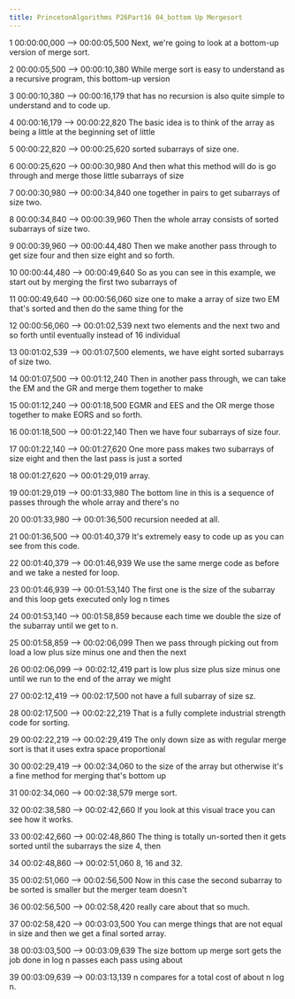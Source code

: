 ```yaml
---
title: PrincetonAlgorithms P26Part16 04_bottom Up Mergesort
---
```


1
00:00:00,000 --> 00:00:05,500
Next, we're going to look at a bottom-up version of merge sort.

2
00:00:05,500 --> 00:00:10,380
While merge sort is easy to understand as a recursive program, this bottom-up version

3
00:00:10,380 --> 00:00:16,179
that has no recursion is also quite simple to understand and to code up.

4
00:00:16,179 --> 00:00:22,820
The basic idea is to think of the array as being a little at the beginning set of little

5
00:00:22,820 --> 00:00:25,620
sorted subarrays of size one.

6
00:00:25,620 --> 00:00:30,980
And then what this method will do is go through and merge those little subarrays of size

7
00:00:30,980 --> 00:00:34,840
one together in pairs to get subarrays of size two.

8
00:00:34,840 --> 00:00:39,960
Then the whole array consists of sorted subarrays of size two.

9
00:00:39,960 --> 00:00:44,480
Then we make another pass through to get size four and then size eight and so forth.

10
00:00:44,480 --> 00:00:49,640
So as you can see in this example, we start out by merging the first two subarrays of

11
00:00:49,640 --> 00:00:56,060
size one to make a array of size two EM that's sorted and then do the same thing for the

12
00:00:56,060 --> 00:01:02,539
next two elements and the next two and so forth until eventually instead of 16 individual

13
00:01:02,539 --> 00:01:07,500
elements, we have eight sorted subarrays of size two.

14
00:01:07,500 --> 00:01:12,240
Then in another pass through, we can take the EM and the GR and merge them together to make

15
00:01:12,240 --> 00:01:18,500
EGMR and EES and the OR merge those together to make EORS and so forth.

16
00:01:18,500 --> 00:01:22,140
Then we have four subarrays of size four.

17
00:01:22,140 --> 00:01:27,620
One more pass makes two subarrays of size eight and then the last pass is just a sorted

18
00:01:27,620 --> 00:01:29,019
array.

19
00:01:29,019 --> 00:01:33,980
The bottom line in this is a sequence of passes through the whole array and there's no

20
00:01:33,980 --> 00:01:36,500
recursion needed at all.

21
00:01:36,500 --> 00:01:40,379
It's extremely easy to code up as you can see from this code.

22
00:01:40,379 --> 00:01:46,939
We use the same merge code as before and we take a nested for loop.

23
00:01:46,939 --> 00:01:53,140
The first one is the size of the subarray and this loop gets executed only log n times

24
00:01:53,140 --> 00:01:58,859
because each time we double the size of the subarray until we get to n.

25
00:01:58,859 --> 00:02:06,099
Then we pass through picking out from load a low plus size minus one and then the next

26
00:02:06,099 --> 00:02:12,419
part is low plus size plus size minus one until we run to the end of the array we might

27
00:02:12,419 --> 00:02:17,500
not have a full subarray of size sz.

28
00:02:17,500 --> 00:02:22,219
That is a fully complete industrial strength code for sorting.

29
00:02:22,219 --> 00:02:29,419
The only down size as with regular merge sort is that it uses extra space proportional

30
00:02:29,419 --> 00:02:34,060
to the size of the array but otherwise it's a fine method for merging that's bottom up

31
00:02:34,060 --> 00:02:38,579
merge sort.

32
00:02:38,580 --> 00:02:42,660
If you look at this visual trace you can see how it works.

33
00:02:42,660 --> 00:02:48,860
The thing is totally un-sorted then it gets sorted until the subarrays the size 4, then

34
00:02:48,860 --> 00:02:51,060
8, 16 and 32.

35
00:02:51,060 --> 00:02:56,500
Now in this case the second subarray to be sorted is smaller but the merger team doesn't

36
00:02:56,500 --> 00:02:58,420
really care about that so much.

37
00:02:58,420 --> 00:03:03,500
You can merge things that are not equal in size and then we get a final sorted array.

38
00:03:03,500 --> 00:03:09,639
The size bottom up merge sort gets the job done in log n passes each pass using about

39
00:03:09,639 --> 00:03:13,139
n compares for a total cost of about n log n.

